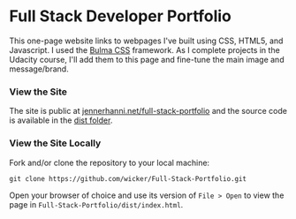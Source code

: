 # Full Stack Developer Portfolio

This one-page website links to webpages I've built using CSS, HTML5, and Javascript. I used the [Bulma CSS](http://bulma.io/) framework. As I complete projects in the Udacity course, I'll add them to this page and fine-tune the main image and message/brand. 

### View the Site

The site is public at [jennerhanni.net/full-stack-portfolio](http://jennerhanni.net/full-stack-portfolio/) and the source code is available in the [dist folder](https://github.com/wicker/Full-Stack-Portfolio/tree/master/dist).

### View the Site Locally

Fork and/or clone the repository to your local machine:

```
git clone https://github.com/wicker/Full-Stack-Portfolio.git
```

Open your browser of choice and use its version of `File > Open` to view the page in `Full-Stack-Portfolio/dist/index.html`.


